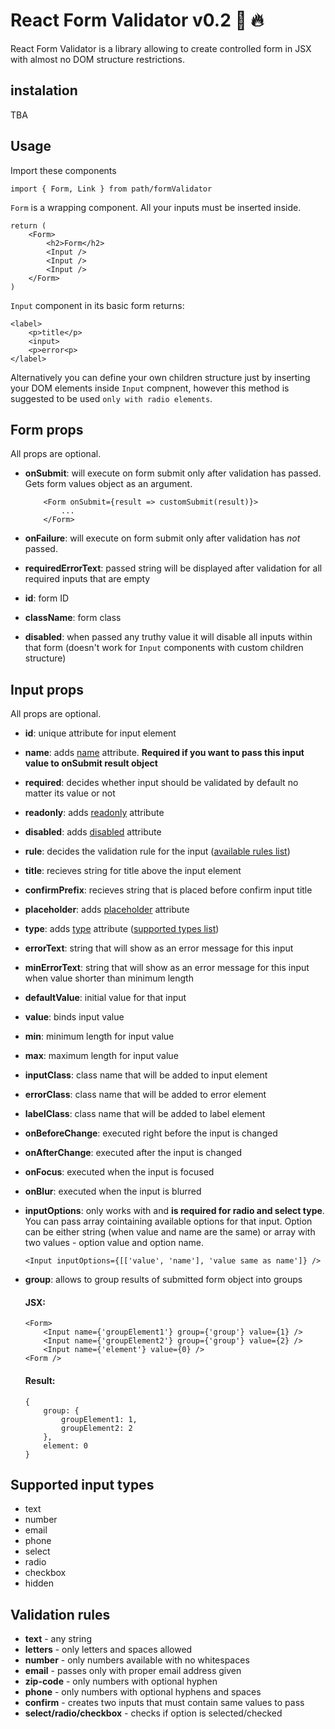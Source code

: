 # React Form Validator v0.2 :ocean: :fire:

React Form Validator is a library allowing to create controlled form in JSX with almost no DOM structure restrictions.

## instalation

TBA

## Usage

Import these components
```
import { Form, Link } from path/formValidator
```

`Form` is a wrapping component. All your inputs must be inserted inside.
```
return (
    <Form>
        <h2>Form</h2>
        <Input />
        <Input />
        <Input />
    </Form>
)
```

`Input` component in its basic form returns:
```
<label>
    <p>title</p>
    <input>
    <p>error<p>
</label>
``` 

Alternatively you can define your own children structure just by inserting your DOM elements inside `Input` compnent, however this method is suggested to be used `only with radio elements`.

## Form props
All props are optional.

* **onSubmit**: will execute on form submit only after validation has passed. Gets form values object as an argument.
    ```
        <Form onSubmit={result => customSubmit(result)}>
            ...
        </Form>
    ```

* **onFailure**: will execute on form submit only after validation has *not* passed.
* **requiredErrorText**: passed string will be displayed after validation for all required inputs that are empty
* **id**: form ID
* **className**: form class
* **disabled**: when passed any truthy value it will disable all inputs within that form (doesn't work for `Input` components with custom children structure)

## Input props
All props are optional.

* **id**: unique attribute for input element
* **name**: adds [name](https://www.w3schools.com/TAGS/att_input_name.asp) attribute. **Required if you want to pass this input value to onSubmit result object**
* **required**: decides whether input should be validated by default no matter its value or not
* **readonly**: adds [readonly](https://www.w3schools.com/tags/att_input_readonly.asp) attribute
* **disabled**: adds [disabled](https://www.w3schools.com/tags/att_input_disabled.asp) attribute
* **rule**: decides the validation rule for the input ([available rules list](#validation-rules))
* **title**: recieves string for title above the input element
* **confirmPrefix**: recieves string that is placed before confirm input title 
* **placeholder**: adds [placeholder](https://www.w3schools.com/tags/att_input_placeholder.asp) attribute
* **type**: adds [type](https://www.w3schools.com/html/html_form_input_types.asp) attribute ([supported types list](#supported-input-types))
* **errorText**: string that will show as an error message for this input
* **minErrorText**: string that will show as an error message for this input when value shorter than minimum length
* **defaultValue**: initial value for that input
* **value**: binds input value
* **min**: minimum length for input value
* **max**: maximum length for input value
* **inputClass**: class name that will be added to input element
* **errorClass**: class name that will be added to error element
* **labelClass**: class name that will be added to label element
* **onBeforeChange**: executed right before the input is changed
* **onAfterChange**: executed after the input is changed
* **onFocus**: executed when the input is focused
* **onBlur**: executed when the input is blurred
* **inputOptions**: only works with and **is required for radio and select type**. You can pass array cointaining available options for that input. Option can be either string (when value and name are the same) or array with two values - option value and option name.

    ```
    <Input inputOptions={[['value', 'name'], 'value same as name']} />
    ```

* **group**: allows to group results of submitted form object into groups

    #### JSX:
    ```
    <Form>
        <Input name={'groupElement1'} group={'group'} value={1} />
        <Input name={'groupElement2'} group={'group'} value={2} />
        <Input name={'element'} value={0} />
    <Form />
    ```

    #### Result:
    ```
    {
        group: {
            groupElement1: 1,
            groupElement2: 2
        },
        element: 0
    }
    ```

## Supported input types

* text
* number
* email
* phone
* select
* radio
* checkbox
* hidden

## Validation rules

* **text** - any string
* **letters** - only letters and spaces allowed
* **number** - only numbers available with no whitespaces
* **email** - passes only with proper email address given
* **zip-code** - only numbers with optional hyphen
* **phone** - only numbers with optional hyphens and spaces
* **confirm** - creates two inputs that must contain same values to pass
* **select/radio/checkbox** - checks if option is selected/checked